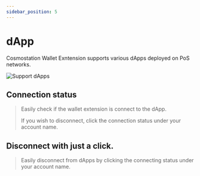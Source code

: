 ```yaml
---
sidebar_position: 5
---
```


# dApp

Cosmostation Wallet Exntension supports various dApps deployed on PoS networks.

![Support dApps](/img/guide/extension/dapp/connect.png)

## Connection status
> Easily check if the wallet extension is connect to the dApp.
>
> If you wish to disconnect, click the connection status under your account name.

## Disconnect with just a click.
> Easily disconnect from dApps by clicking the connecting status under your account name.
